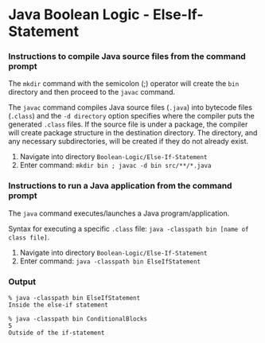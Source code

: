 # Java Boolean Logic - Else-If-Statement


### Instructions to compile Java source files from the command prompt

The `mkdir` command with the semicolon (;) operator will create the `bin` directory and then proceed to the `javac` command.

The `javac` command compiles Java source files (`.java`) into bytecode files (`.class`) and the `-d directory` option specifies where the compiler puts the generated `.class` files. If the source file is under a package, the compiler will create package structure in the destination directory. The directory, and any necessary subdirectories, will be created if they do not already exist.

1. Navigate into directory `Boolean-Logic/Else-If-Statement`
2. Enter command: `mkdir bin ; javac -d bin src/**/*.java`


### Instructions to run a Java application from the command prompt

The `java` command executes/launches a Java program/application.

Syntax for executing a specific `.class` file: `java -classpath bin [name of class file]`.

1. Navigate into directory `Boolean-Logic/Else-If-Statement`
2. Enter command: `java -classpath bin ElseIfStatement`


### Output

```
% java -classpath bin ElseIfStatement
Inside the else-if statement
```
```
% java -classpath bin ConditionalBlocks
5
Outside of the if-statement
```
